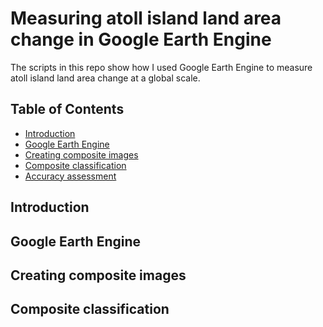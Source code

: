 # Measuring atoll island land area change in Google Earth Engine

The scripts in this repo show how I used Google Earth Engine to measure atoll island land area change at a global scale. 

## Table of Contents

- [Introduction](#intro)
- [Google Earth Engine](#gee)
- [Creating composite images](#data)
- [Composite classification](#class)
- [Accuracy assessment](#aa)


<a name="intro"></a>
## Introduction


<a name="gee"></a>
## Google Earth Engine

<a name="data"></a>
## Creating composite images

<a name="class"></a>
## Composite classification
